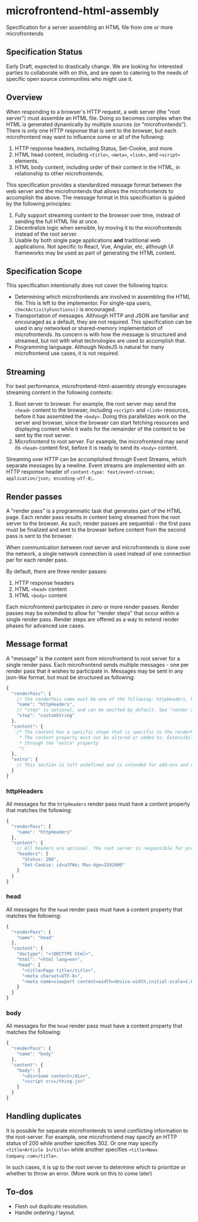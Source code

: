 # microfrontend-html-assembly
Specification for a server assembling an HTML file from one or more microfrontends

## Specification Status

Early Draft, expected to drastically change. We are looking for interested parties to collaborate with on this, and are open to catering to the needs of specific open source communities who might use it.

## Overview

When responding to a browser's HTTP request, a web server (the "root server") must assemble an HTML file. Doing so becomes complex when the HTML is generated dynamically by multiple sources (or "microfrontends"). There is only one HTTP response that is sent to the browser, but each microfrontend may want to influence some or all of the following:

1. HTTP response headers, including Status, Set-Cookie, and more.
2. HTML head content, including `<title>`, `<meta>`, `<link>`, and `<script>` elements.
3. HTML body content, including order of their content in the HTML, in relationship to other microfrontends.

This specification provides a standardized message format between the web server and the microfrontends that allows the microfrontends to accomplish the above. The message format in this specification is guided by the following principles:

1. Fully support streaming content to the browser over time, instead of sending the full HTML file at once.
2. Decentralize logic when sensible, by moving it to the microfrontends instead of the root server.
3. Usable by both single page applications **and** traditional web applications. Not specific to React, Vue, Angular, etc, although UI frameworks may be used as part of generating the HTML content.

## Specification Scope

This specification intentionally does not cover the following topics:

- Determining which microfrontends are involved in assembling the HTML file. This is left to the implementor. For single-spa users, `checkActivityFunctions()` is encouraged.
- Transportation of messages. Although HTTP and JSON are familiar and encouraged as a default, they are not required. This specification can be used in any networked or shared-memory implementation of microfrontends. Its concern is with how the message is structured and streamed, but not with what technologies are used to accomplish that.
- Programming language. Although NodeJS is natural for many microfrontend use cases, it is not required.

## Streaming

For best performance, microfrontend-html-assembly strongly encourages streaming content in the following contexts:

1. Root server to browser. For example, the root server may send the `<head>` content to the browser, including `<script>` and `<link>` resources, before it has assembled the `<body>`. Doing this parallelizes work on the server and browser, since the browser can start fetching resources and displaying content while it waits for the remainder of the content to be sent by the root server.
2. Microfrontend to root server. For example, the microfrontend may send its `<head>` content first, before it is ready to send its `<body>` content.

Streaming over HTTP can be accomplished through Event Streams, which separate messages by a newline. Event streams are implemented with an HTTP response header of `content-type: text/event-stream; application/json; encoding-utf-8;`.

## Render passes

A "render pass" is a programmatic task that generates part of the HTML page. Each render pass results in content being streamed from the root server to the browser. As such, render passes are sequential - the first pass must be finalized and sent to the browser before content from the second pass is sent to the browser.

When communication between root server and microfrontends is done over the network, a single network connection is used instead of one connection per for each render pass.

By default, there are three render passes:

1. HTTP response headers
2. HTML `<head>` content
3. HTML `<body>` content

Each microfrontend participates in zero or more render passes. Render passes may be extended to allow for "render steps" that occur within a single render pass. Render steps are offered as a way to extend render phases for advanced use cases.

## Message format

A "message" is the content sent from microfrontend to root server for a single render pass. Each microfrontend sends multiple messages - one per render pass that it wishes to participate in. Messages may be sent in any json-like format, but must be structured as following:

```js
{
  "renderPass": {
    // the renderPass name must be one of the following: httpHeaders, head, body
    "name": "httpHeaders",
    // "step" is optional, and can be omitted by default. See "render steps" above
    "step": "customString"
  },
  "content": {
    /* The content has a specific shape that is specific to the renderPass (see below)
     * The content property must not be altered or added to. Extensibility can be achieved
     * through the "extra" property
     */
  },
  "extra": {
    // This section is left undefined and is intended for add-ons and extensions to this spec.
  }
}
```

### httpHeaders

All messages for the `httpHeaders` render pass must have a content property that matches the following:

```js
{
  "renderPass": {
    "name": "httpHeaders"
  },
  "content": {
    // All headers are optional. The root server is responsible for providing defaults.
    "headers": [
      "Status: 200",
      "Set-Cookie: id=a3fWa; Max-Age=2592000"
    ]
  }
}
```

### head

All messages for the `head` render pass must have a content property that matches the following:

```js
{
  "renderPass": {
    "name": "head"
  },
  "content": {
    "doctype": "<!DOCTYPE html>",
    "html": "<html lang=en>",
    "head": [
      "<title>Page title</title>",
      "<meta charset=UTF-8>",
      "<meta name=viewport content=width=device-width,initial-scale=1.0>" 
    } 
  }
}
```

### body

All messages for the `head` render pass must have a content property that matches the following:

```js
{
  "renderPass": {
    "name": "body"
  },
  "content": {
    "body": [
      "<div>Some content</div>",
      "<script src=/thing.js>"
    } 
  }
}
```

## Handling duplicates

It is possible for separate microfrontends to send conflicting information to the root-server. For example, one microfrontend may specify an HTTP status of 200 while another specifies 302. Or one may specify `<title>Article 1</title>` while another specifies `<title>News Company.com</title>`.

In such cases, it is up to the root server to determine which to prioritize or whether to throw an error. (More work on this to come later)

## To-dos

- Flesh out duplicate resolution.
- Handle ordering / layout.
